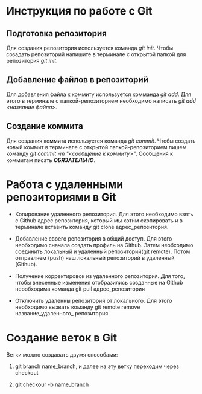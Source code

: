  # Инструкция по работе с Git

## Подготовка репозитория
Для создания репозитория используется команда *git init*. Чтобы созадать репозиторий напишите в терминале с открытой папкой для репозитория *git init*.

## Добавление файлов в репозиторий

Для добавления файла к коммиту используется комманда *git add*. Для этого в терминале с папкой-репозиторием необходимо написать *git add <название файла>*.

## Создание коммита
Для создания коммита используется команда *git commit*. Чтобы создать новый коммит в терминале с открытой папкой-репозиторием пишем команду *git commit -m "<сообщение к коммиту>"*. Сообщения к коммитам писать ***ОБЯЗАТЕЛЬНО***.

# Работа с удаленными репозиториями в Git

- Копирование удаленного репозитория. Для этого необходимо взять с Github адрес репозитория, который мы хотим скопировать и в терминале вставить команду git clone адрес_репозитория.

- Добавление своего репозитория в общий доступ. Для этого необходимо сначала создать профиль на Github. Затем необходимо соединить локальный и удаленный репозиторий(git remote). Потом отправляем (push) наш локальный репозиторий в удаленный (Github).

- Получение корректировок из удаленного репозитория. Для того, чтобы внесенные изменения отобразились созданные на Github неообходима команда git pull адрес_репозитория

- Отключить удаленны репозиторий от локального. Для этого необходимо вызвать команду git remote remove название_удаленного_ репозитория

# Создание веток в Git

Ветки можно создавать двумя способами:

1. git branch name_branch, и далее на эту ветку переходим через checkout 

2. git checkour -b name_branch
